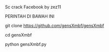 Sc crack Facebook by zez11 


PERINTAH DI BAWAH INI 


git clone https://github.com/gensXmbf/gensXmbf


cd gensXmbf


python gensXmbf.py



